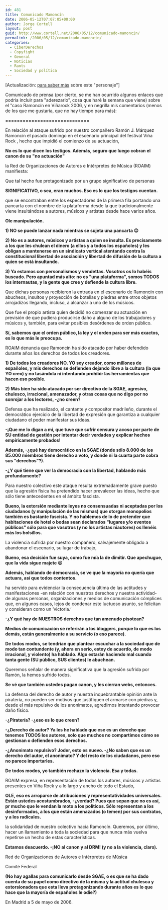 ```yaml
---
id: 481
title: Comunicado Mamoncí­n
date: 2006-05-12T07:07:05+00:00
author: Jorge Cortell
layout: post
guid: http://www.cortell.net/2006/05/12/comunicado-mamoncin/
permalink: /2006/05/12/comunicado-mamoncin/
categories:
  - CiberDerechos
  - Copyfight
  - General
  - Noticias
  - Rants
  - Sociedad y polí­tica
---
```

[Actualización: <a target="_blank" title="La verdad sobre Ramoncí­n" href="http://www.cortell.net/2006/05/15/la-verdad-sobre-ramoncin/">para saber más</a> sobre este "personaje"]

Comunicado de prensa (por cierto, se me han ocurrido algunos enlaces que podrí­a incluir para "aderezarlo", cosa que haré la semana que viene) sobre el "caso Ramoncí­n en Viñarock 2006, y en negrilla mis comentarios (menos de los que me gustarí­a, que no hay tiempo para más):

=============================

En relación al ataque sufrido por nuestro compañero Ramón J. Márquez Ramoncí­n el pasado domingo en el escenario principal del festival Viña Rock , hecho que impidió el comienzo de su actuación,

**No es lo que dicen los testigos. Además, seguro que luego cobran el canon de su "no actuación"** 
  
la Red de Organizaciones de Autores e Intérpretes de Música (ROAIM) manifiesta:
  
Que tal hecho fue protagonizado por un grupo significativo de personas

**SIGNIFICATIVO, o sea, eran muchos. Eso es lo que los testigos cuentan.** 
  
que se encontraban entre los espectadores de la primera fila portando una pancarta con el nombre de la plataforma desde la que tradicionalmente viene insultándose a autores, músicos y artistas desde hace varios años.

**Ole manipulación.**

**1) NO se puede lanzar nada mientras se sujeta una pancarta 😉**

**2) No es a autores, músicos y artistas a quien se insulta. Es precisamente a los que les chulean el dinero (a ellos y a todos los españoles) y les obligan a mantenerse en un sindicato vertical atentando contra la constitucional libertad de asociación y libertad de difusión de la cultura a quien se está insultando.**

**3) Ya estamos con personalismos y vendettas. Vosotros os lo habéis buscado. Pero apuntad más alto: no es "una plataforma", somos TODOS los internautas, y la gente que cree y defiende la cultura libre.**

Que dichas personas recibieron la entrada en el escenario de Ramoncí­n con abucheos, insultos y proyección de botellas y piedras entre otros objetos arrojadizos llegando, incluso, a alcanzar a uno de los músicos.

Que fue el propio artista quien decidió no comenzar su actuación en previsión de que pudiera producirse daño a alguno de los trabajadores y músicos y, también, para evitar posibles desórdenes de orden público.

**Sí­, sabemos que el orden público, la ley y el orden para ser más exactos, es lo que más le preocupa.**
  
ROAIM denuncia que Ramoncí­n ha sido atacado por haber defendido durante años los derechos de todos los creadores.

**1) De todos los creadores NO. YO soy creador, como millones de españoles, y mis derechos se defienden dejando libre a la cultura (la que YO creo) y no tasándola ni intentando prohibir las herramientas que hacen eso posible.**

**2) Más bien ha sido atacado por ser directivo de la SGAE, agresivo, chulesco, irracional, amenazador, y otras cosas que no digo por no sonrojar a los lectores, -¿no creen?**
  
Defensa que ha realizado, el cantante y compositor madrileño, durante el democrático ejercicio de la libertad de expresión que garantiza a cualquier ciudadano el poder manifestar sus ideas.

**-¡Que me lo digan a mí­, que tuve que sufrir censura y acoso por parte de SU entidad de gestión por intentar decir verdades y explicar hechos empí­ricamente probados!**

**Además, -¿qué hay democrático en la SGAE (donde sólo 8.000 de los 85.000 miembros tiene derecho a voto, y donde ni la cuarta parte cobra sus "derechos"?).**

**-¿Y qué tiene que ver la democracia con la libertad, hablando más profundamente?**

Para nuestro colectivo este ataque resulta extremadamente grave puesto que la agresión fí­sica ha pretendido hacer prevalecer las ideas, hecho que sólo tiene antecedentes en el ámbito fascista.

**Bueno, la extorsión mediante leyes no consensuadas ni aceptadas por los ciudadanos (y manipulación de las mismas) que otorgan monopolios también es bastante fascista. Y no hablemos de lo de pretender que habitaciones de hotel o bodas sean declarados "lugares y/o eventos públicos" sólo para que vosotros (y no los artistas niautores) os llenéis más los bolsillos.** 
  
La violencia sufrida por nuestro compañero, salvajemente obligado a abandonar el escenario, su lugar de trabajo,

**Bueno, esa decisión fue suya, como fue mí­a la de dimitir. Que apechugue, que la vida sigue majete 😉**

**Además, hablando de democracia, se ve que la mayorí­a no querí­a que actuara, así­ que todos contentos.**

ha servido para evidenciar la consecuencia última de las actitudes y manifestaciones -en relación con nuestros derechos y nuestra actividad- de algunas personas, organizaciones y medios de comunicación cómplices que, en algunos casos, lejos de condenar este luctuoso asunto, se felicitan y consideran como un ‘victoria.‘

**-¿Y qué hay de NUESTROS derechos que tan amenudo pisotean?**

**Medios de comunicación se referirán a los bloggers, porque lo que es los demás, están generalmente a su servicio (o eso parece).**

**De todos modos, se tendrí­an que plantear escuchar a la sociedad que de modo tan contundente (y, ahora en serio, estoy de acuerdo, de modo irracional, y violento) ha hablado. Algo estarán haciendo mal cuando tanta gente (SU público, SUS clientes) le abuchean.**
  
Queremos señalar de manera significativa que la agresión sufrida por Ramón, la hemos sufrido todos.

**Se vé que también ustedes pagan canon, y les cierran webs, entonces.** 
  
La defensa del derecho de autor y nuestra inquebrantable opinión ante la piraterí­a, no pueden ser motivos que justifiquen el armarse con piedras y, desde el más repulsivo de los anonimatos, agredirnos intentando provocar daño fí­sico.

**-¿Piraterí­a? -¿eso es lo que creen?**

**-¿Derecho de autor? Ya les he hablado que ese es un derecho que tenemos TODOS los autores, solo que muchos no compartimos cómo se gestionan o defienden esos derechos.**

**-¿Anonimato repulsivo? Joder, esto es nuevo. -¿No saben que es un derecho del autor, el anonimato? Y del resto de los ciudadanos, pero eso no parece importarles.**

**De todos modos, yo también rechazo la violencia. Esa y todas.**

ROAIM expresa, en representación de todos los autores, músicos y artistas presentes en Viña Rock y a lo largo y ancho de todo el Estado,

**OLE, eso es arroparse de atribuciones y representatividades universales. Están ustedes acostumbrados, -¿verdad? Pues que sepan que no es así­, pr mucho que le vendan la moto a los polí­ticos. Sólo representan a los desinformados, a los que están amenazados (o temen) por sus contratos, y a los radicales.**

la solidaridad de nuestro colectivo hacia Ramoncí­n. Queremos, por último, hacer un llamamiento a toda la sociedad para que nunca más vuelva repetirse un hecho de estas caracterí­sticas.

**Estamos deacuerdo. -¡NO al canon y al DRM! (y no a la violencia, claro).** 
  
Red de Organizaciones de Autores e Intérpretes de Música
  
Comité Federal

**(No hay agallas para comunicarlo desde SGAE, o es que se ha dado cuenta de su papel como directivo de la misma y la actitud chulesca y extorsionadora que esta lleva protagonizando durante años es lo que hace que la mayorí­a de españoles le odie?)** 
  
En Madrid a 5 de mayo de 2006.